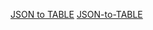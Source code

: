 [JSON to TABLE](https://tornado046.github.io/TT4L/)
[JSON-to-TABLE](https://tornado046.github.io/TT4L/)
